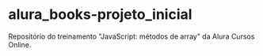 # alura_books-projeto_inicial
 
Repositório do treinamento "JavaScript: métodos de array" da Alura Cursos Online.
